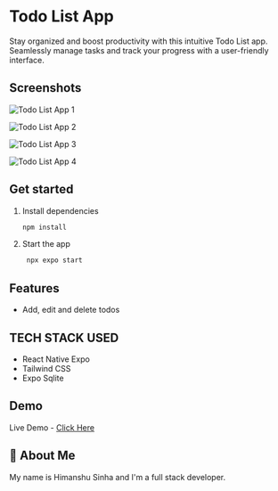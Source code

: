 # Todo List App

Stay organized and boost productivity with this intuitive Todo List app. Seamlessly manage tasks and track your progress with a user-friendly interface.

## Screenshots

![Todo List App 1](https://github.com/user-attachments/assets/0f521edc-d3ac-4d8b-8016-e79531c21ff5)

![Todo List App 2](https://github.com/user-attachments/assets/570b2b36-e903-4b21-88af-52e7d76c2bad)

![Todo List App 3](https://github.com/user-attachments/assets/d953ed3f-1a40-43cd-9ccd-fe28ecbbb480)

![Todo List App 4](https://github.com/user-attachments/assets/ee8346f7-2a95-4b9c-b0e6-3f5be496b37d)

## Get started

1. Install dependencies

   ```bash
   npm install
   ```

2. Start the app

   ```bash
    npx expo start
   ```

## Features

- Add, edit and delete todos

## TECH STACK USED

- React Native Expo
- Tailwind CSS
- Expo Sqlite

## Demo

Live Demo - [Click Here](https://www.youtube.com/shorts/Fszj3was8rY)

## 🚀 About Me

My name is Himanshu Sinha and I'm a full stack developer.
